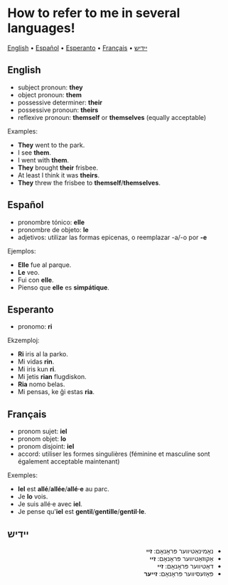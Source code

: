 # How to refer to me in several languages!

[English](#english) • [Español](#español) • [Esperanto](#esperanto) • [Français](#français) • <a href="#יידיש">יידיש</a>

## English

- subject pronoun: **they**
- object pronoun: **them**
- possessive determiner: **their**
- possessive pronoun: **theirs**
- reflexive pronoun: **themself** or **themselves** (equally acceptable)

Examples:
- **They** went to the park.
- I see **them**.
- I went with **them**.
- **They** brought **their** frisbee.
- At least I think it was **theirs**.
- **They** threw the frisbee to **themself**/**themselves**.

## Español

- pronombre tónico: **elle**
- pronombre de objeto: **le**
- adjetivos: utilizar las formas epicenas, o reemplazar -a/-o por **-e**

Ejemplos:
- **Elle** fue al parque.
- **Le** veo.
- Fui con **elle**.
- Pienso que **elle** es **simpátique**.

## Esperanto

- pronomo: **ri**

Ekzemploj:
- **Ri** iris al la parko.
- Mi vidas **rin**.
- Mi iris kun **ri**.
- Mi ĵetis **rian** flugdiskon.
- **Ria** nomo belas.
- Mi pensas, ke ĝi estas **ria**.

## Français

- pronom sujet: **iel**
- pronom objet: **lo**
- pronom disjoint: **iel**
- accord: utiliser les formes singulières (féminine et masculine sont également acceptable maintenant)

Exemples:
- **Iel** est **allé**/**allée**/**allé·e** au parc.
- Je **lo** vois.
- Je suis allé·e avec **iel**.
- Je pense qu'**iel** est **gentil**/**gentille**/**gentil·le**.

## יידיש

<ul lang="yi-Hebr" dir="RTL">
  <li>נאָמינאַטיווער פּראָנאָם:
    <strong>
   זיי
    </strong>
  </li>
  <li>
    אַקוזאַטיווער פּראָנאָם:
    <strong>
      זיי
    </strong>
  </li>
  <li>
    דאַטיווער פּראָנאָם:
    <strong>
      זיי
    </strong>
  </li>
  <li>
    פּאָזעסיווער פּראָנאָם:
    <strong>
      זייער
    </strong>
  </li>
</ul>
